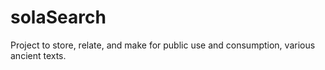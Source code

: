 # solaSearch
Project to store, relate, and make for public use and consumption, various ancient texts.
